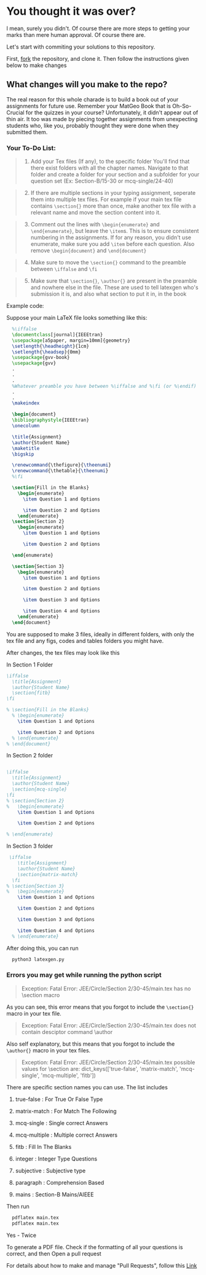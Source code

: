 # You thought it was over? 
  I mean, surely you didn't. Of course there are more steps to getting your marks than mere human approval. Of course there are.
    
  Let's start with commiting your solutions to this repository.
  
  First, [fork](https://docs.github.com/en/pull-requests/collaborating-with-pull-requests/working-with-forks/fork-a-repo) the repository, and clone it. Then follow the instructions given below to make changes
  ## What changes will you make to the repo?

  The real reason for this whole charade is to build a book out of your assignments for future use. Remember your MatGeo Book that is Oh-So-Crucial for the quizzes in your course? Unfortunately, it didn't appear out of thin air. It too was made by piecing together assignments from unexpecting students who, like you, probably thought they were done when they submitted them.

  ### Your To-Do List:

>1. Add your Tex files (If any), to the specific folder
You'll find that there exist folders with all the chapter names. Navigate to that folder and create a folder for your section and a subfolder for your question set (Ex: Section-B/15-30 or mcq-single/24-40)

>2. If there are multiple sections in your typing assignment, seperate them into multiple tex files.
For example if your main tex file contains `\section{}` more than once, make another tex file with a relevant name and move the section content into it.
  
>3. Comment out the lines with `\begin{enumerate}` and `\end{enumerate}`, but leave the `\item`s. This is to ensure consistent numbering in the assignments. If for any reason, you didn't use enumerate, make sure you add `\item` before each question. Also remove `\begin{document}` and `\end{document}`

>4. Make sure to move the `\section{}` command to the preamble between `\iffalse` and `\fi` 

>5. Make sure that `\section{}`, `\author{}` are present in the preamble and nowhere else in the file. These are used to tell latexgen who's submission it is, and also what section to put it in, in the book 
  
Example code:

Suppose your main LaTeX file looks something like this:

  ```latex
    %\iffalse
    \documentclass[journal]{IEEEtran}
    \usepackage[a5paper, margin=10mm]{geometry}
    \setlength{\headheight}{1cm} 
    \setlength{\headsep}{0mm}  
    \usepackage{gvv-book}
    \usepackage{gvv}
    .
    .
    .
    %Whatever preamble you have between %\iffalse and %\fi (or %\endif)
    . 
    . 
    \makeindex

    \begin{document}
    \bibliographystyle{IEEEtran}
    \onecolumn

    \title{Assignment}
    \author{Student Name}
    \maketitle
    \bigskip

    \renewcommand{\thefigure}{\theenumi}
    \renewcommand{\thetable}{\theenumi}
    %\fi

    \section{Fill in the Blanks}
      \begin{enumerate}
        \item Question 1 and Options

        \item Question 2 and Options
      \end{enumerate}
    \section{Section 2}
      \begin{enumerate}
        \item Question 1 and Options

        \item Question 2 and Options

    \end{enumerate}

    \section{Section 3}
      \begin{enumerate}
        \item Question 1 and Options

        \item Question 2 and Options

        \item Question 3 and Options

        \item Question 4 and Options
      \end{enumerate}
    \end{document}
   ```
  You are supposed to make 3 files, ideally in different folders, with only the tex file and any figs, codes and tables folders you might have.

After changes, the tex files may look like this

In Section 1 Folder
  ```latex
  \iffalse
    \title{Assignment}
    \author{Student Name}
    \section{fitb}
  \fi

  % \section{Fill in the Blanks}
    % \begin{enumerate}
      \item Question 1 and Options

      \item Question 2 and Options
    % \end{enumerate}
  % \end{document}
  ```
  In Section 2 folder
  ```latex

  \iffalse
    \title{Assignment}
    \author{Student Name}
    \section{mcq-single}
  \fi
  % \section{Section 2}
  %   \begin{enumerate}
      \item Question 1 and Options

      \item Question 2 and Options

  % \end{enumerate}
  ```
  In Section 3 folder
  ```latex
   \iffalse
      \title{Assignment}
      \author{Student Name}
      \section{matrix-match}
    \fi
  % \section{Section 3}
  %   \begin{enumerate}
      \item Question 1 and Options

      \item Question 2 and Options

      \item Question 3 and Options

      \item Question 4 and Options
    % \end{enumerate}
  ```

After doing this, you can run 
```bash
  python3 latexgen.py
```

### Errors you may get while running the python script 

  > Exception: Fatal Error: JEE/Circle/Section 2/30-45/main.tex has no \section macro

As you can see, this error means that you forgot to include the `\section{}` macro in your tex file.

  > Exception: Fatal Error: JEE/Circle/Section 2/30-45/main.tex does not contain desciptor command \\author

Also self explanatory, but this means that you forgot to include the `\author{}` macro in your tex files.

  > Exception: Fatal Error: JEE/Circle/Section 2/30-45/main.tex possible values for \section are: dict_keys(['true-false', 'matrix-match', 'mcq-single', 'mcq-multiple', 'fitb'])

There are specific section names you can use. The list includes
  
  1. true-false : For True Or False Type 
    
  2. matrix-match : For Match The Following
    
  3. mcq-single : Single correct Answers
   
  4. mcq-multiple : Multiple correct Answers

  5. fitb : Fill In The Blanks

  6. integer : Integer Type Questions

  7. subjective : Subjective type

  8. paragraph : Comprehension Based

  9. mains : Section-B Mains/AIEEE


Then run
```sh
  pdflatex main.tex
  pdflatex main.tex
```
Yes - Twice

To generate a PDF file. Check if the formatting of all your questions is correct, and then Open a pull request


  For details about how to make and manage "Pull Requests", follow this [Link](https://docs.github.com/en/get-started/exploring-projects-on-github/contributing-to-a-project)
